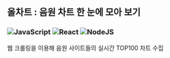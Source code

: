 ## 올차트 : 음원 차트 한 눈에 모아 보기
### <img alt="JavaScript" src="https://img.shields.io/badge/-JavaScript-000000?logo=JavaScript&style=flat"/> <img alt="React" src="https://img.shields.io/badge/-React-000000?logo=React&style=flat"/> <img alt="NodeJS" src="https://img.shields.io/badge/-Node.js-000000?logo=node.js&style=flat"/>   
웹 크롤링을 이용해 음원 사이트들의 실시간 TOP100 차트 수집
